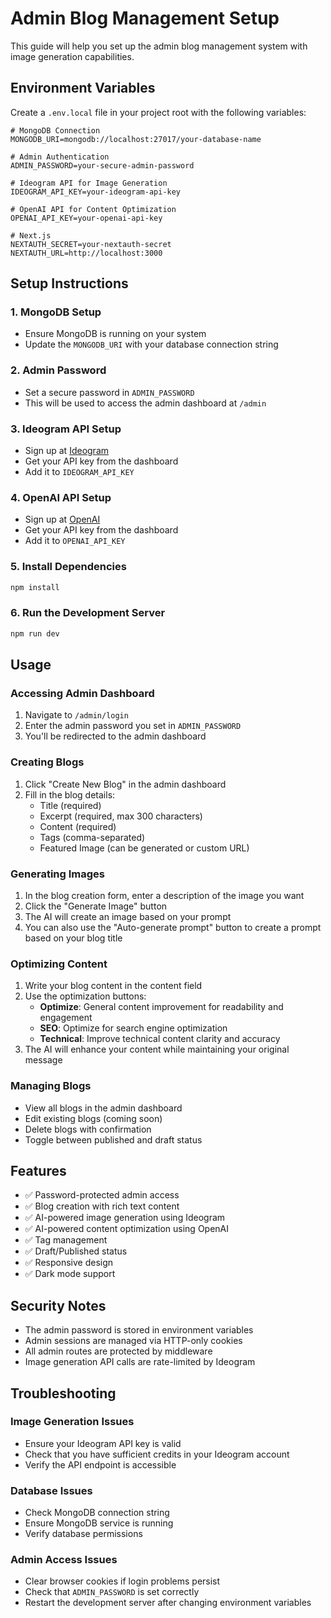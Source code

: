 # Admin Blog Management Setup

This guide will help you set up the admin blog management system with image generation capabilities.

## Environment Variables

Create a `.env.local` file in your project root with the following variables:

```env
# MongoDB Connection
MONGODB_URI=mongodb://localhost:27017/your-database-name

# Admin Authentication
ADMIN_PASSWORD=your-secure-admin-password

# Ideogram API for Image Generation
IDEOGRAM_API_KEY=your-ideogram-api-key

# OpenAI API for Content Optimization
OPENAI_API_KEY=your-openai-api-key

# Next.js
NEXTAUTH_SECRET=your-nextauth-secret
NEXTAUTH_URL=http://localhost:3000
```

## Setup Instructions

### 1. MongoDB Setup
- Ensure MongoDB is running on your system
- Update the `MONGODB_URI` with your database connection string

### 2. Admin Password
- Set a secure password in `ADMIN_PASSWORD`
- This will be used to access the admin dashboard at `/admin`

### 3. Ideogram API Setup
- Sign up at [Ideogram](https://ideogram.ai/)
- Get your API key from the dashboard
- Add it to `IDEOGRAM_API_KEY`

### 4. OpenAI API Setup
- Sign up at [OpenAI](https://platform.openai.com/)
- Get your API key from the dashboard
- Add it to `OPENAI_API_KEY`

### 5. Install Dependencies
```bash
npm install
```

### 6. Run the Development Server
```bash
npm run dev
```

## Usage

### Accessing Admin Dashboard
1. Navigate to `/admin/login`
2. Enter the admin password you set in `ADMIN_PASSWORD`
3. You'll be redirected to the admin dashboard

### Creating Blogs
1. Click "Create New Blog" in the admin dashboard
2. Fill in the blog details:
   - Title (required)
   - Excerpt (required, max 300 characters)
   - Content (required)
   - Tags (comma-separated)
   - Featured Image (can be generated or custom URL)

### Generating Images
1. In the blog creation form, enter a description of the image you want
2. Click the "Generate Image" button
3. The AI will create an image based on your prompt
4. You can also use the "Auto-generate prompt" button to create a prompt based on your blog title

### Optimizing Content
1. Write your blog content in the content field
2. Use the optimization buttons:
   - **Optimize**: General content improvement for readability and engagement
   - **SEO**: Optimize for search engine optimization
   - **Technical**: Improve technical content clarity and accuracy
3. The AI will enhance your content while maintaining your original message

### Managing Blogs
- View all blogs in the admin dashboard
- Edit existing blogs (coming soon)
- Delete blogs with confirmation
- Toggle between published and draft status

## Features

- ✅ Password-protected admin access
- ✅ Blog creation with rich text content
- ✅ AI-powered image generation using Ideogram
- ✅ AI-powered content optimization using OpenAI
- ✅ Tag management
- ✅ Draft/Published status
- ✅ Responsive design
- ✅ Dark mode support

## Security Notes

- The admin password is stored in environment variables
- Admin sessions are managed via HTTP-only cookies
- All admin routes are protected by middleware
- Image generation API calls are rate-limited by Ideogram

## Troubleshooting

### Image Generation Issues
- Ensure your Ideogram API key is valid
- Check that you have sufficient credits in your Ideogram account
- Verify the API endpoint is accessible

### Database Issues
- Check MongoDB connection string
- Ensure MongoDB service is running
- Verify database permissions

### Admin Access Issues
- Clear browser cookies if login problems persist
- Check that `ADMIN_PASSWORD` is set correctly
- Restart the development server after changing environment variables 